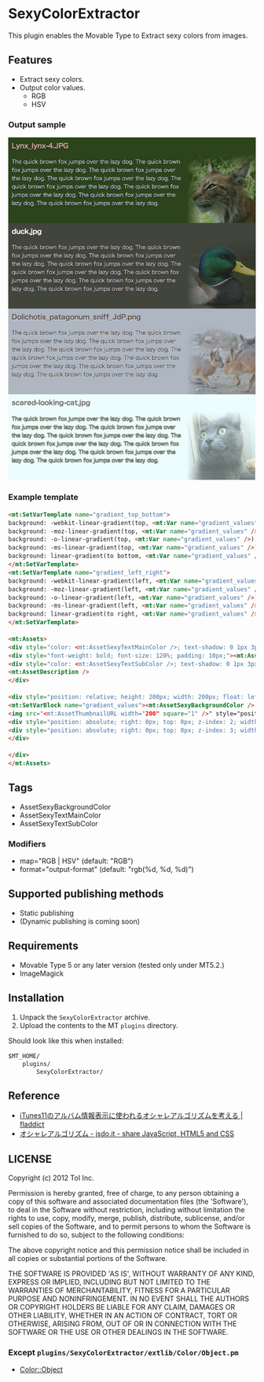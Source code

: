 # SexyColorExtractor

This plugin enables the Movable Type to Extract sexy colors from images.


## Features

* Extract sexy colors.
* Output color values.
  * RGB
  * HSV


### Output sample

![Screenshot](https://github.com/usualoma/mt-plugin-SexyColorExtractor/raw/master/artwork/output-sample.png)


### Example template

```html
<mt:SetVarTemplate name="gradient_top_bottom">
background: -webkit-linear-gradient(top, <mt:Var name="gradient_values" />);
background: -moz-linear-gradient(top, <mt:Var name="gradient_values" />);
background: -o-linear-gradient(top, <mt:Var name="gradient_values" />);
background: -ms-linear-gradient(top, <mt:Var name="gradient_values" />);
background: linear-gradient(to bottom, <mt:Var name="gradient_values" />);
</mt:SetVarTemplate>
<mt:SetVarTemplate name="gradient_left_right">
background: -webkit-linear-gradient(left, <mt:Var name="gradient_values" />);
background: -moz-linear-gradient(left, <mt:Var name="gradient_values" />);
background: -o-linear-gradient(left, <mt:Var name="gradient_values" />);
background: -ms-linear-gradient(left, <mt:Var name="gradient_values" />);
background: linear-gradient(to right, <mt:Var name="gradient_values" />);
</mt:SetVarTemplate>

<mt:Assets>
<div style="color: <mt:AssetSexyTextMainColor />; text-shadow: 0 1px 3px <mt:If tag="AssetSexyTextMainColor" map="HSV" format="%3$d" lt="128">white<mt:Else>black</mt:If>; background-color: <mt:AssetSexyBackgroundColor />; float: left; width: 100%;">
<div style="font-weight: bold; font-size: 120%; padding: 10px;"><mt:AssetLabel /></div>
<div style="color: <mt:AssetSexyTextSubColor />; text-shadow: 0 1px 3px <mt:If tag="AssetSexyTextSubColor" map="HSV" format="%3$d" lt="128">white<mt:Else>black</mt:If>; width: 500px; padding: 10px; float: left">
<mt:AssetDescription />
</div>

<div style="position: relative; height: 200px; width: 200px; float: left;">
<mt:SetVarBlock name="gradient_values"><mt:AssetSexyBackgroundColor /> 0%, rgba(<mt:AssetSexyBackgroundColor format="%d, %d, %d" />, 0.25) 20%</mt:SetVarBlock>
<img src="<mt:AssetThumbnailURL width="200" square="1" />" style="position: absolute; right: 0px; top: 0px; z-index: 1;" />
<div style="position: absolute; right: 0px; top: 0px; z-index: 2; width: 200px; height: 200px; <mt:Var name="gradient_top_bottom" />"></div>
<div style="position: absolute; right: 0px; top: 0px; z-index: 3; width: 200px; height: 200px; <mt:Var name="gradient_left_right" />"></div>
</div>

</div>
</mt:Assets>
```


## Tags

* AssetSexyBackgroundColor
* AssetSexyTextMainColor
* AssetSexyTextSubColor

### Modifiers

* map="RGB | HSV" (default: "RGB")
* format="output-format" (default: "rgb(%d, %d, %d)")


## Supported publishing methods

* Static publishing
* (Dynamic publishing is coming soon)


## Requirements

* Movable Type 5 or any later version (tested only under MT5.2.)
* ImageMagick


## Installation

1. Unpack the `SexyColorExtractor` archive.
2. Upload the contents to the MT `plugins` directory.

Should look like this when installed:

    $MT_HOME/
        plugins/
            SexyColorExtractor/


## Reference

* [iTunes11のアルバム情報表示に使われるオシャレアルゴリズムを考える | fladdict](http://fladdict.net/blog/2012/11/itunes11_colorpicker.html)
* [オシャレアルゴリズム - jsdo.it - share JavaScript, HTML5 and CSS](http://jsdo.it/blogparts/cOMP)


## LICENSE

Copyright (c) 2012 ToI Inc.

Permission is hereby granted, free of charge, to any person obtaining
a copy of this software and associated documentation files (the
'Software'), to deal in the Software without restriction, including
without limitation the rights to use, copy, modify, merge, publish,
distribute, sublicense, and/or sell copies of the Software, and to
permit persons to whom the Software is furnished to do so, subject to
the following conditions:

The above copyright notice and this permission notice shall be
included in all copies or substantial portions of the Software.

THE SOFTWARE IS PROVIDED 'AS IS', WITHOUT WARRANTY OF ANY KIND,
EXPRESS OR IMPLIED, INCLUDING BUT NOT LIMITED TO THE WARRANTIES OF
MERCHANTABILITY, FITNESS FOR A PARTICULAR PURPOSE AND NONINFRINGEMENT.
IN NO EVENT SHALL THE AUTHORS OR COPYRIGHT HOLDERS BE LIABLE FOR ANY
CLAIM, DAMAGES OR OTHER LIABILITY, WHETHER IN AN ACTION OF CONTRACT,
TORT OR OTHERWISE, ARISING FROM, OUT OF OR IN CONNECTION WITH THE
SOFTWARE OR THE USE OR OTHER DEALINGS IN THE SOFTWARE.

### Except `plugins/SexyColorExtractor/extlib/Color/Object.pm`
* [Color::Object](http://search.cpan.org/~areibens/Color-Object/)
